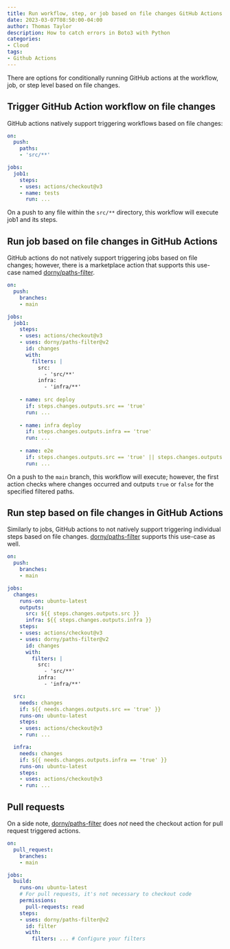 ```yaml
---
title: Run workflow, step, or job based on file changes GitHub Actions
date: 2023-03-07T08:50:00-04:00
author: Thomas Taylor
description: How to catch errors in Boto3 with Python
categories:
- Cloud
tags:
- Github Actions
---
```


There are options for conditionally running GitHub actions at the workflow, job, or step level based on file changes.

## Trigger GitHub Action workflow on file changes

GitHub actions natively support triggering workflows based on file changes:

```yaml
on:
  push:
    paths:
    - 'src/**'

jobs:
  job1:
    steps:
    - uses: actions/checkout@v3
    - name: tests
      run: ...
```

On a push to any file within the `src/**` directory, this workflow will execute job1 and its steps.

## Run job based on file changes in GitHub Actions

GitHub actions do not natively support triggering jobs based on file changes; however, there is a marketplace action that supports this use-case named [dorny/paths-filter](https://github.com/dorny/paths-filter).

```yaml
on:
  push:
    branches:
    - main

jobs:
  job1:
    steps:
    - uses: actions/checkout@v3
    - uses: dorny/paths-filter@v2
      id: changes
      with:
        filters: |
          src:
            - 'src/**'
          infra:
            - 'infra/**'
            
    - name: src deploy
      if: steps.changes.outputs.src == 'true'
      run: ...
      
    - name: infra deploy
      if: steps.changes.outputs.infra == 'true'
      run: ...
    
    - name: e2e
      if: steps.changes.outputs.src == 'true' || steps.changes.outputs.infra == 'true'
      run: ...
```

On a push to the `main` branch, this workflow will execute; however, the first action checks where changes occurred and outputs `true` or `false` for the specified filtered paths.

## Run step based on file changes in GitHub Actions

Similarly to jobs, GitHub actions to not natively support triggering individual steps based on file changes. [dorny/paths-filter](https://github.com/dorny/paths-filter) supports this use-case as well.

```yaml
on:
  push:
    branches:
    - main

jobs:
  changes:
    runs-on: ubuntu-latest
    outputs:
      src: ${{ steps.changes.outputs.src }}
      infra: ${{ steps.changes.outputs.infra }}
    steps:
    - uses: actions/checkout@v3
    - uses: dorny/paths-filter@v2
      id: changes
      with:
        filters: |
          src:
            - 'src/**'
          infra:
            - 'infra/**'

  src:
    needs: changes
    if: ${{ needs.changes.outputs.src == 'true' }}
    runs-on: ubuntu-latest
    steps:
    - uses: actions/checkout@v3
    - run: ...

  infra:
    needs: changes
    if: ${{ needs.changes.outputs.infra == 'true' }}
    runs-on: ubuntu-latest
    steps:
    - uses: actions/checkout@v3
    - run: ...
```

## Pull requests

On a side note, [dorny/paths-filter](https://github.com/dorny/paths-filter) does _not_ need the checkout action for pull request triggered actions.

```yaml
on:
  pull_request:
    branches:
    - main

jobs:
  build:
    runs-on: ubuntu-latest
    # For pull requests, it's not necessary to checkout code
    permissions:
      pull-requests: read
    steps:
    - uses: dorny/paths-filter@v2
      id: filter
      with:
        filters: ... # Configure your filters
```
